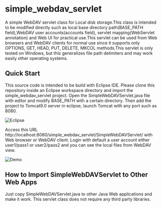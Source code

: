 # simple_webdav_servlet
A simple WebDAV servlet class for Local disk storage.This class is intended to be modified directly such as local base directory path(BASE_PATH field),WebDAV user accounts(accounts field), servlet mapping(WebServlet annotation) and Web UI for practical use.This servlet can be used from Web browsers and WebDAV clients for normal use since it supports only OPTIONS, GET, HEAD, PUT, DELETE, MKCOL methods.This servlet is only tested on Windows, but this generalizes file path delimiters and may work easily other operating systems.

## Quick Start
This source code is intended to be build with Eclipse IDE.
Please clone this repository inside an Eclipse workspace directory and import the simple_webdav_servlet project.
Open the SimpleWebDAVServlet.java file with editor and modify BASE_PATH with a certain directory.
Then add the project to Tomcat9.0 server in eclipse, launch Tomcat with any port such as 8080.

![Eclipse](https://github.com/tanakamshr/simple_webdav_servlet/blob/master/eclipse_screenshot.png)

Access this URL http://localhost:8080/simple_webdav_servlet/SimpleWebDAVServlet/ with Web browser or WebDAV client.
Login with default a user account either user1/pass1 or user2/pass2 and you can see the local files from WebDAV view.

![Demo](https://github.com/tanakamshr/simple_webdav_servlet/blob/master/demo_screenshot.png)

## How to Import SimpleWebDAVServlet to Other Web Apps
Just copy SimpleWebDAVServlet.java to other Java Web applications and make it work. This servlet class does not require any third party libraries.
